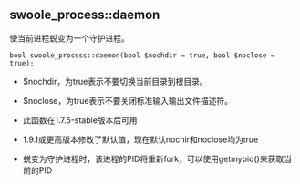 ## swoole_process::daemon
使当前进程蜕变为一个守护进程。

~~~
bool swoole_process::daemon(bool $nochdir = true, bool $noclose = true);
~~~

* $nochdir，为true表示不要切换当前目录到根目录。
* $noclose，为true表示不要关闭标准输入输出文件描述符。

* 此函数在1.7.5-stable版本后可用
* 1.9.1或更高版本修改了默认值，现在默认nochir和noclose均为true
* 蜕变为守护进程时，该进程的PID将重新fork，可以使用getmypid()来获取当前的PID